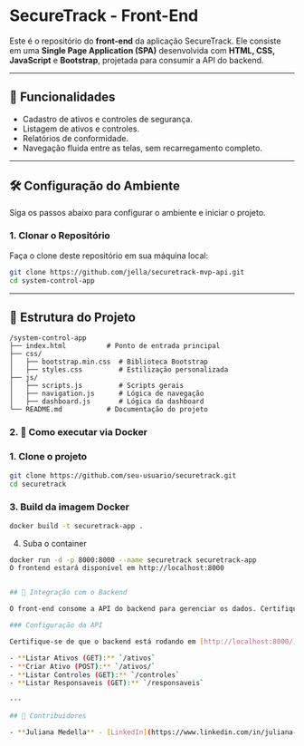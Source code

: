 # SecureTrack - Front-End

Este é o repositório do **front-end** da aplicação SecureTrack. Ele consiste em uma **Single Page Application (SPA)** desenvolvida com **HTML, CSS, JavaScript** e **Bootstrap**, projetada para consumir a API do backend.

---

## 🚀 Funcionalidades

- Cadastro de ativos e controles de segurança.
- Listagem de ativos e controles.
- Relatórios de conformidade.
- Navegação fluida entre as telas, sem recarregamento completo.

---

## 🛠️ Configuração do Ambiente

Siga os passos abaixo para configurar o ambiente e iniciar o projeto.

### 1. Clonar o Repositório

Faça o clone deste repositório em sua máquina local:

```bash
git clone https://github.com/jella/securetrack-mvp-api.git
cd system-control-app
```

---

## 📁 Estrutura do Projeto

```plaintext
/system-control-app
├── index.html          # Ponto de entrada principal
├── css/
│   ├── bootstrap.min.css  # Biblioteca Bootstrap
│   ├── styles.css         # Estilização personalizada
├── js/
│   ├── scripts.js         # Scripts gerais
│   ├── navigation.js      # Lógica de navegação
│   ├── dashboard.js       # Lógica da dashboard
└── README.md           # Documentação do projeto
```

### 2. 🚀 Como executar via Docker

### 1. Clone o projeto

```bash
git clone https://github.com/seu-usuario/securetrack.git
cd securetrack
```

### 3.  Build da imagem Docker
```bash
docker build -t securetrack-app .
```

4. Suba o container
```bash
docker run -d -p 8000:8000 --name securetrack securetrack-app
O frontend estará disponível em http://localhost:8000


## 🔗 Integração com o Backend

O front-end consome a API do backend para gerenciar os dados. Certifique-se de que o servidor do backend está ativo. Consulte o [repositório do backend](https://github.com/jella/securetrack-mvp-api.git) para mais detalhes.

### Configuração da API

Certifique-se de que o backend está rodando em [http://localhost:8000/](http://localhost:8000/). Acesse os seguintes endpoints para interagir com a API:

- **Listar Ativos (GET):** `/ativos`
- **Criar Ativo (POST):** `/ativos/`
- **Listar Controles (GET):** `/controles`
- **Listar Responsaveis (GET):** `/responsaveis`

---

## 👥 Contribuidores

- **Juliana Medella** - [LinkedIn](https://www.linkedin.com/in/juliana-medella/)
```